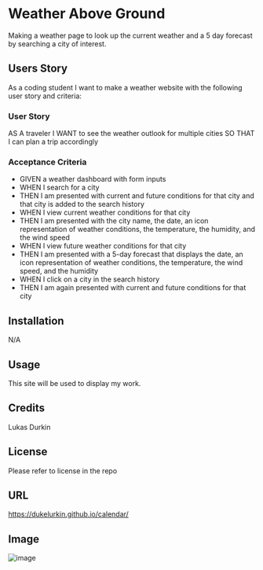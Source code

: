 # Weather Above Ground
Making a weather page to look up the current weather and a 5 day forecast by searching a city of interest. 



## Users Story
As a coding student I want to make a weather website with the following user story and criteria:

### User Story

AS A traveler
I WANT to see the weather outlook for multiple cities
SO THAT I can plan a trip accordingly


### Acceptance Criteria


* GIVEN a weather dashboard with form inputs
* WHEN I search for a city
* THEN I am presented with current and future conditions for that city and that city is added to the search history
* WHEN I view current weather conditions for that city
* THEN I am presented with the city name, the date, an icon representation of weather conditions, the temperature, the humidity, and the wind speed
* WHEN I view future weather conditions for that city
* THEN I am presented with a 5-day forecast that displays the date, an icon representation of weather conditions, the temperature, the wind speed, and the humidity
* WHEN I click on a city in the search history
* THEN I am again presented with current and future conditions for that city





## Installation

N/A

## Usage

This site will be used to display my work.

## Credits

Lukas Durkin

## License
Please refer to license in the repo

## URL
https://dukelurkin.github.io/calendar/

## Image
![image](./calendarScreenShot.png)
